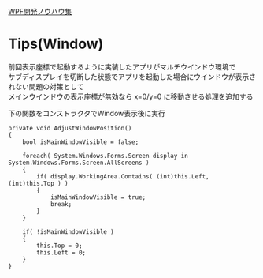 [WPF開発ノウハウ集](../index.md)
# Tips(Window)

前回表示座標で起動するように実装したアプリがマルチウインドウ環境で<br/>
サブディスプレイを切断した状態でアプリを起動した場合にウインドウが表示されない問題の対策として<br/>
メインウインドウの表示座標が無効なら x=0/y=0 に移動させる処理を追加する<br/>

下の関数をコンストラクタでWindow表示後に実行
```
private void AdjustWindowPosition() 
{
    bool isMainWindowVisible = false;

    foreach( System.Windows.Forms.Screen display in System.Windows.Forms.Screen.AllScreens ) 
    {
        if( display.WorkingArea.Contains( (int)this.Left, (int)this.Top ) ) 
        {
            isMainWindowVisible = true;
            break;
        }
    }

    if( !isMainWindowVisible ) 
    {
        this.Top = 0;
        this.Left = 0;
    }
}
```
